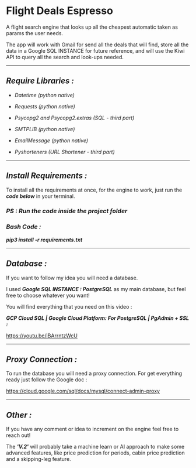 # Flight Deals Espresso

A flight search engine that looks up all the cheapest automatic taken as params the user needs.

The app will work with Gmail for send all the deals that will find, store all the data in a Google SQL INSTANCE for 
future reference, and will use the Kiwi API to query all the search and look-ups needed.

---

## **_Require Libraries :_**

* _Datetime (python native)_

* _Requests (python native)_

* _Psycopg2 and Psycopg2.extras (SQL - third part)_

* _SMTPLIB (python native)_

* _EmailMessage (python native)_

* _Pyshorteners (URL Shortener - third part)_

---

## **_Install Requirements :_**

To install all the requirements at once, for the engine to work, just run the **_code below_** 
in your terminal.

### _PS : Run the code inside the project folder_

### _**Bash Code :**_

**_pip3 install -r requirements.txt_**

---

## **_Database :_**

If you want to follow my idea you will need a database.

I used **_Google SQL INSTANCE : PostgreSQL_** as my main database, but feel free to choose whatever you want!

You will find everything that you need on this video : 

**_GCP Cloud SQL | Google Cloud Platform: For PostgreSQL | PgAdmin + SSL :_**

https://youtu.be/iBArrntzWcU

---

## **_Proxy Connection :_**

To run the database you will need a proxy connection. For get everything ready just follow the Google doc :

https://cloud.google.com/sql/docs/mysql/connect-admin-proxy

---
## **_Other :_**

If you have any comment or idea to increment on the engine feel free to reach out!

The **_'V.2'_** will probably take a machine learn or AI approach to make some advanced features, 
like price prediction for periods, cabin price prediction and a skipping-leg feature.
